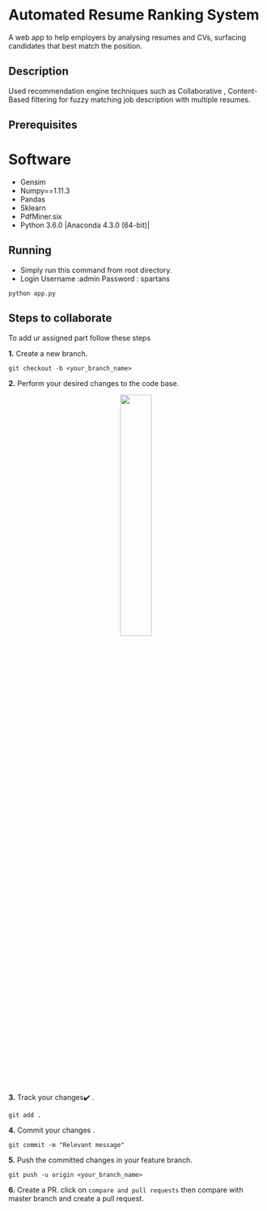 # Automated Resume Ranking System

A web app to help employers by analysing resumes and CVs, surfacing candidates that best match the position.

## Description

Used recommendation engine techniques such as Collaborative , Content-Based filtering for fuzzy matching job description with multiple resumes.

## Prerequisites

# Software

- Gensim
- Numpy==1.11.3
- Pandas
- Sklearn
- PdfMiner.six
- Python 3.6.0 |Anaconda 4.3.0 (64-bit)|

## Running

- Simply run this command from root directory.
- Login Username :admin
  Password : spartans

```
python app.py

```

## Steps to collaborate

To add ur assigned part follow these steps

**1.** Create a new branch.

```
git checkout -b <your_branch_name>
```

**2.** Perform your desired changes to the code base.

<p align="center"><img width=35% src="https://media2.giphy.com/media/L1R1tvI9svkIWwpVYr/giphy.gif?cid=ecf05e47pzi2rpig0vc8pjusra8hiai1b91zgiywvbubu9vu&rid=giphy.gif"></p>

**3.** Track your changes:heavy_check_mark: .

```
git add .
```

**4.** Commit your changes .

```
git commit -m "Relevant message"
```

**5.** Push the committed changes in your feature branch.

```
git push -u origin <your_branch_name>
```

**6.** Create a PR.
click on `compare and pull requests` then compare with master branch and create a pull request.
